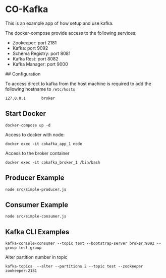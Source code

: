 # CO-Kafka

This is an example app of how setup and use kafka.

The docker-compose provide access to the following services:

* Zookeeper: port 2181
* Kafka: port 9092
* Schema Registry: port 8081
* Kafka Rest: port 8082
* Kafka Manager: port 9000

## Configuration

To access direct to kafka from the host machine is required to add the following hostname to `/etc/hosts`

```
127.0.0.1       broker
```

## Start Docker

```
docker-compose up -d
```

Access to docker with node:
```
docker exec -it cokafka_app_1 node
```

Access to the broker container
```
docker exec -it cokafka_broker_1 /bin/bash
```

## Producer Example
```
node src/simple-producer.js
```
## Consumer Example
```
node src/simple-consumer.js
```

## Kafka CLI Examples
```
kafka-console-consumer --topic test --bootstrap-server broker:9092 --group test-group
```

Alter partition number in topic 
```
kafka-topics  --alter --partitions 2 --topic test --zookeeper zookeeper:2181
```